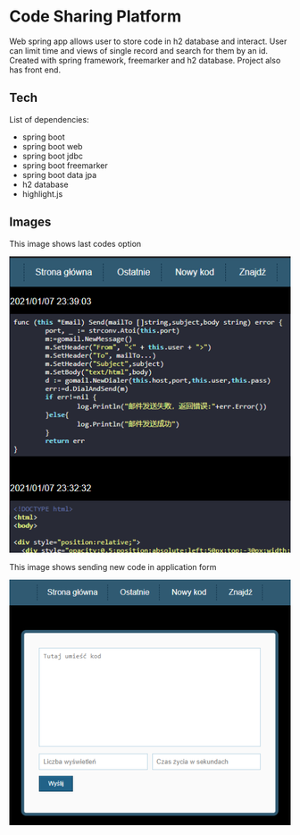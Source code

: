 # Code Sharing Platform

Web spring app allows user to store code in h2 database and interact.
User can limit time and views of single record and search for them by an id.
Created with spring framework, freemarker and h2 database.
Project also has front end.

## Tech

List of dependencies:
- spring boot
- spring boot web
- spring boot jdbc
- spring boot freemarker
- spring boot data jpa
- h2 database
- highlight.js

## Images

This image shows last codes option

![Example](example1.png?raw=true "Last codes")

This image shows sending new code in application form

![Example](example2.png?raw=true "Commit code")
